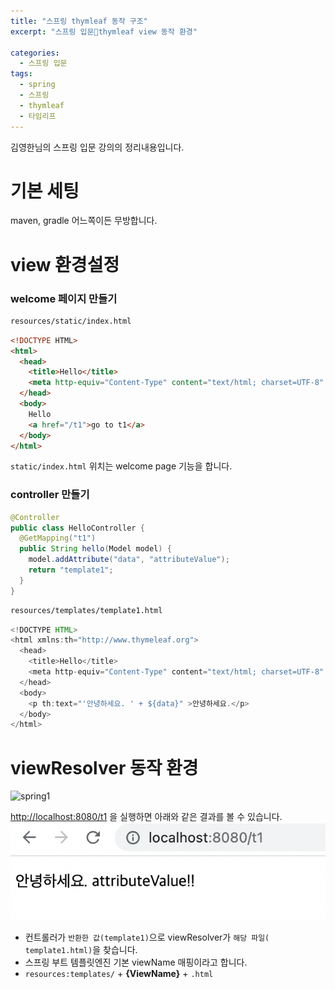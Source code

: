```yaml
---
title: "스프링 thymleaf 동작 구조"
excerpt: "스프링 입문thymleaf view 동작 환경"

categories:
  - 스프링 입문
tags:
  - spring
  - 스프링
  - thymleaf
  - 타임리프
---
```


김영한님의 스프링 입문 강의의 정리내용입니다.

# 기본 세팅
maven, gradle 어느쪽이든 무방합니다.

# view 환경설정

### welcome 페이지 만들기
```bash
resources/static/index.html
```

```html
<!DOCTYPE HTML>
<html>
  <head>
    <title>Hello</title>
    <meta http-equiv="Content-Type" content="text/html; charset=UTF-8" />
  </head>
  <body>
    Hello
    <a href="/t1">go to t1</a>
  </body>
</html>
```

`static/index.html` 위치는 welcome page 기능을 합니다.

### controller 만들기
```java
@Controller
public class HelloController {
  @GetMapping("t1")
  public String hello(Model model) {
    model.addAttribute("data", "attributeValue");
    return "template1";
  }
}
```

```bash
resources/templates/template1.html
```
```java
<!DOCTYPE HTML>
<html xmlns:th="http://www.thymeleaf.org">
  <head>
    <title>Hello</title>
    <meta http-equiv="Content-Type" content="text/html; charset=UTF-8" />
  </head>
  <body>
    <p th:text="'안녕하세요. ' + ${data}" >안녕하세요.</p>
  </body>
</html>
```
# viewResolver 동작 환경
![spring1](/assets/images/spring_introduction1.png)

<http://localhost:8080/t1> 을 실행하면 아래와 같은 결과를 볼 수 있습니다.
![spring2](/assets/images/spring_introduction2.png)

* 컨트롤러가 `반환한 값(template1)`으로 viewResolver가 `해당 파일( template1.html)`을 찾습니다.
* 스프링 부트 템플릿엔진 기본 viewName 매핑이라고 합니다.
* `resources:templates/` + **{ViewName}** + `.html`
